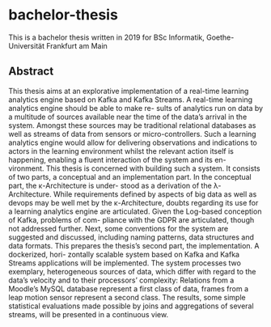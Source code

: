# bachelor-thesis
This is a bachelor thesis written in 2019 for BSc Informatik, Goethe-Universität Frankfurt am Main

## Abstract

This thesis aims at an explorative implementation of a real-time learning analytics engine based
on Kafka and Kafka Streams. A real-time learning analytics engine should be able to make re-
sults of analytics run on data by a multitude of sources available near the time of the data’s
arrival in the system. Amongst these sources may be traditional relational databases as well
as streams of data from sensors or micro-controllers. Such a learning analytics engine would
allow for delivering observations and indications to actors in the learning environment whilst
the relevant action itself is happening, enabling a fluent interaction of the system and its en-
vironment. This thesis is concerned with building such a system. It consists of two parts, a
conceptual and an implementation part. In the conceptual part, the κ-Architecture is under-
stood as a derivation of the λ-Architecture. While requirements defined by aspects of big data
as well as devops may be well met by the κ-Architecture, doubts regarding its use for a learning
analytics engine are articulated. Given the Log-based conception of Kafka, problems of com-
pliance with the GDPR are articulated, though not addressed further. Next, some conventions
for the system are suggested and discussed, including naming patterns, data structures and
data formats. This prepares the thesis’s second part, the implementation. A dockerized, hori-
zontally scalable system based on Kafka and Kafka Streams applications will be implemented.
The system processes two exemplary, heterogeneous sources of data, which differ with regard
to the data’s velocity and to their processors’ complexity: Relations from a Moodle’s MySQL
database represent a first class of data, frames from a leap motion sensor represent a second
class. The results, some simple statistical evaluations made possible by joins and aggregations
of several streams, will be presented in a continuous view.
